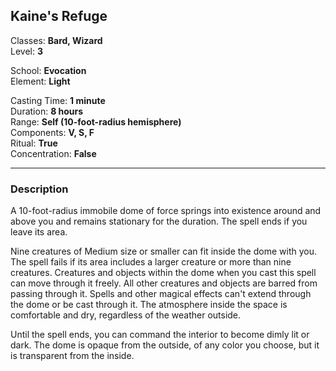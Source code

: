 ## Kaine's Refuge

Classes: **Bard, Wizard**  
Level: **3**  

School: **Evocation**  
Element: **Light**  

Casting Time: **1 minute**  
Duration: **8 hours**  
Range: **Self (10-foot-radius hemisphere)**  
Components: **V, S, F**  
Ritual: **True**  
Concentration: **False**  

------

### Description

A 10-foot-radius immobile dome of force springs into existence around and above you and remains stationary for the duration. The spell ends if you leave its area.

Nine creatures of Medium size or smaller can fit inside the dome with you. The spell fails if its area includes a larger creature or more than nine creatures. Creatures and objects within the dome when you cast this spell can move through it freely. All other creatures and objects are barred from passing through it. Spells and other magical effects can't extend through the dome or be cast through it. The atmosphere inside the space is comfortable and dry, regardless of the weather outside.

Until the spell ends, you can command the interior to become dimly lit or dark. The dome is opaque from the outside, of any color you choose, but it is transparent from the inside.